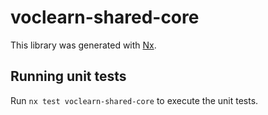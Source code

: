 # voclearn-shared-core

This library was generated with [Nx](https://nx.dev).

## Running unit tests

Run `nx test voclearn-shared-core` to execute the unit tests.
